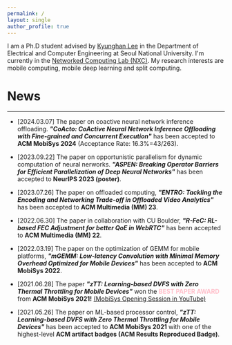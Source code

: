 ```yaml
---
permalink: /
layout: single
author_profile: true
---
```


I am a Ph.D student advised by [Kyunghan Lee](https://nxc.snu.ac.kr/people/advisor) in the Department of Electrical and Computer Engineering at Seoul National University. I'm currently in the [Networked Computing Lab (NXC)](https://nxc.snu.ac.kr/home). My research interests are 
mobile computing, mobile deep learning and split computing.

# News
---
* [2024.03.07] The paper on coactive neural network inference offloading. ***"CoActo: CoActive Neural Network Inference Offloading with Fine-grained and Concurrent Execution"*** has been accepted to **ACM MobiSys 2024** (Acceptance Rate: 16.3%=43/263).

* [2023.09.22] The paper on opportunistic parallelism for dynamic computation of neural nerworks. ***"ASPEN: Breaking Operator Barriers for Efficient Parallelization of Deep Neural Networks"*** has been accepted to **NeurIPS 2023 (poster)**.

* [2023.07.26] The paper on offloaded computing, ***"ENTRO: Tackling the Encoding and Networking Trade-off in Offloaded Video Analytics"*** has been accepted to **ACM Multimedia (MM) 23**.

* [2022.06.30] The paper in collaboration with CU Boulder, ***"R-FeC: RL-based FEC Adjustment for better QoE in WebRTC"*** has benn accepted to **ACM Multimedia (MM) 22**.

* [2022.03.19] The paper on the optimization of GEMM for mobile platforms, ***"mGEMM: Low-latency Convolution with Minimal Memory Overhead Optimized for Mobile Devices"*** has been accepted to **ACM MobiSys 2022**.

* [2021.06.28] The paper ***"zTT: Learning-based DVFS with Zero Thermal Throttling for Mobile Devices"*** won the <span style="color:pink">**BEST PAPER AWARD**</span> from **ACM MobiSys 2021!** [(MobiSys Opening Session in YouTube)](https://www.youtube.com/watch?v=8xZwTqNcRkg&t=331s)
* [2021.05.26] The paper on ML-based processor control, ***"zTT: Learning-based DVFS with Zero Thermal Throttling for Mobile Devices"*** has been accepted to **ACM MobiSys 2021** with one of the highest-level **ACM artifact badges (ACM Results Reproduced Badge)**.

